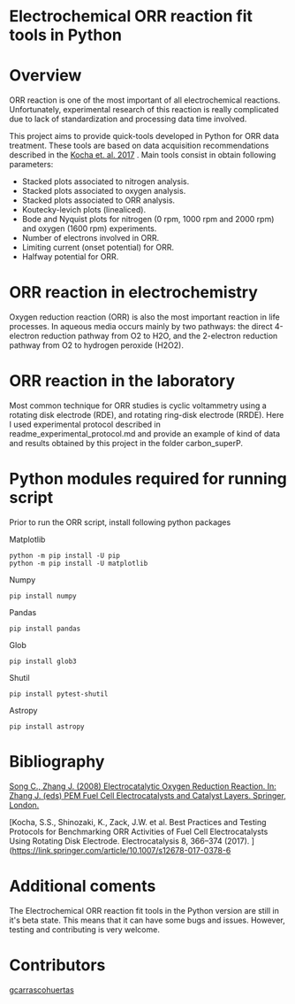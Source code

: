 
# Electrochemical ORR reaction fit tools in Python

# Overview

ORR reaction is one of the most important of all electrochemical reactions. Unfortunately, experimental research of this reaction is really complicated due to lack of standardization and processing data time involved. 

This project aims to provide quick-tools developed in Python for ORR data treatment. These tools are based on data acquisition recommendations described in the [Kocha et. al. 2017](https://doi.org/10.1007/s12678-017-0378-6) . 
Main tools consist in obtain following parameters: 

- Stacked plots associated to nitrogen analysis.
- Stacked plots associated to oxygen analysis.
- Stacked plots associated to ORR analysis.
- Koutecky-levich plots (linealiced).
- Bode and Nyquist plots for nitrogen (0 rpm, 1000 rpm and 2000 rpm) and oxygen (1600 rpm) experiments. 
- Number of electrons involved in ORR.
- Limiting current (onset potential) for ORR.
- Halfway potential for ORR. 


# ORR reaction in electrochemistry

Oxygen reduction reaction (ORR) is also the most important reaction in life processes. In aqueous media occurs mainly by two pathways: the direct 4-electron reduction pathway from O2 to H2O, and the 2-electron reduction pathway from O2 to hydrogen peroxide (H2O2).

# ORR reaction in the laboratory

Most common technique for ORR studies is cyclic voltammetry using a rotating disk electrode (RDE), and rotating ring-disk electrode (RRDE). 
Here I used experimental protocol described in readme_experimental_protocol.md and provide an example of kind of data and results obtained by this project in the folder carbon_superP.

# Python modules required for running script

Prior to run the ORR script, install following python packages 

Matplotlib

    python -m pip install -U pip
    python -m pip install -U matplotlib

Numpy

    pip install numpy
    
Pandas

    pip install pandas
    
Glob

    pip install glob3
    
Shutil  

    pip install pytest-shutil   
    
Astropy 

    pip install astropy
    
# Bibliography



[Song C., Zhang J. (2008) Electrocatalytic Oxygen Reduction Reaction. In: Zhang J. (eds) PEM Fuel Cell Electrocatalysts and Catalyst Layers. Springer, London.](https://link.springer.com/chapter/10.1007/978-1-84800-936-3_2)

[Kocha, S.S., Shinozaki, K., Zack, J.W. et al. Best Practices and Testing Protocols for Benchmarking ORR Activities of Fuel Cell Electrocatalysts Using Rotating Disk Electrode. Electrocatalysis 8, 366–374 (2017). ](https://link.springer.com/article/10.1007/s12678-017-0378-6


# Additional coments

The Electrochemical ORR reaction fit tools in the Python version are still in it's beta state. This means that it can have some bugs and issues. However, testing and contributing is very welcome.

# Contributors

[gcarrascohuertas](https://github.com/gcarrascohuertas)
